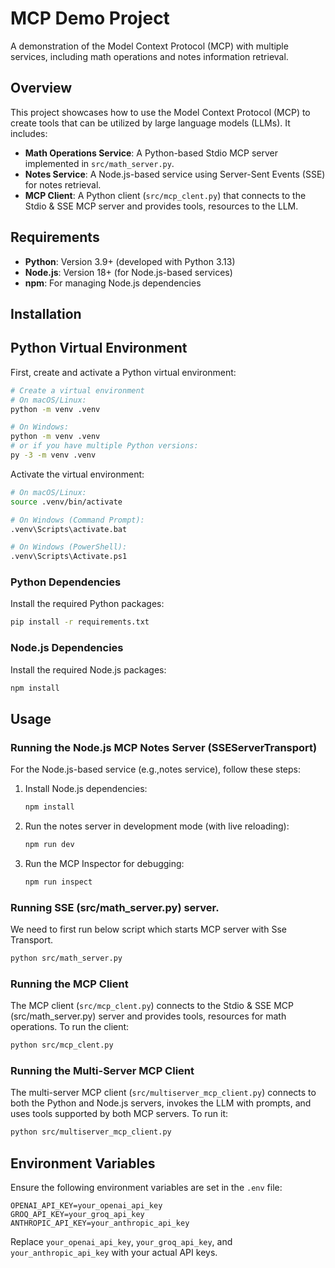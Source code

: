 # MCP Demo Project

A demonstration of the Model Context Protocol (MCP) with multiple services, including math operations and notes information retrieval.

## Overview

This project showcases how to use the Model Context Protocol (MCP) to create tools that can be utilized by large language models (LLMs). It includes:

- **Math Operations Service**: A Python-based Stdio MCP server implemented in `src/math_server.py`.
- **Notes Service**: A Node.js-based service using Server-Sent Events (SSE) for notes retrieval.
- **MCP Client**: A Python client (`src/mcp_clent.py`) that connects to the Stdio & SSE MCP server and provides tools, resources to the LLM.

## Requirements

- **Python**: Version 3.9+ (developed with Python 3.13)
- **Node.js**: Version 18+ (for Node.js-based services)
- **npm**: For managing Node.js dependencies

## Installation

## Python Virtual Environment

First, create and activate a Python virtual environment:

```bash
# Create a virtual environment
# On macOS/Linux:
python -m venv .venv

# On Windows:
python -m venv .venv
# or if you have multiple Python versions:
py -3 -m venv .venv
```

Activate the virtual environment:
```bash
# On macOS/Linux:
source .venv/bin/activate

# On Windows (Command Prompt):
.venv\Scripts\activate.bat

# On Windows (PowerShell):
.venv\Scripts\Activate.ps1
```

### Python Dependencies

Install the required Python packages:

```bash
pip install -r requirements.txt
```

### Node.js Dependencies

Install the required Node.js packages:

```bash
npm install
```

## Usage

### Running the Node.js MCP Notes Server (SSEServerTransport)

For the Node.js-based service (e.g.,notes service), follow these steps:

1. Install Node.js dependencies:
   ```bash
   npm install
   ```

2. Run the notes server in development mode (with live reloading):
   ```bash
   npm run dev
   ```

3. Run the MCP Inspector for debugging:
   ```bash
   npm run inspect
   ```

### Running SSE (src/math_server.py) server.

We need to first run below script which starts MCP server with Sse Transport.
```bash
python src/math_server.py
```

### Running the MCP Client

The MCP client (`src/mcp_clent.py`) connects to the Stdio & SSE MCP (src/math_server.py) server and provides tools, resources for math operations. To run the client:

```bash
python src/mcp_clent.py
```

### Running the Multi-Server MCP Client

The multi-server MCP client (`src/multiserver_mcp_client.py`) connects to both the Python and Node.js servers, invokes the LLM with prompts, and uses tools supported by both MCP servers. To run it:

```bash
python src/multiserver_mcp_client.py
```

## Environment Variables

Ensure the following environment variables are set in the `.env` file:

```plaintext
OPENAI_API_KEY=your_openai_api_key
GROQ_API_KEY=your_groq_api_key
ANTHROPIC_API_KEY=your_anthropic_api_key
```

Replace `your_openai_api_key`, `your_groq_api_key`, and `your_anthropic_api_key` with your actual API keys.



